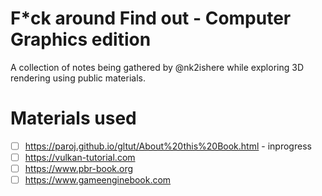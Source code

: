 # F*ck around Find out - Computer Graphics edition

A collection of notes being gathered by @nk2ishere while exploring 3D rendering using public materials.

# Materials used

- [ ] https://paroj.github.io/gltut/About%20this%20Book.html - inprogress
- [ ] https://vulkan-tutorial.com
- [ ] https://www.pbr-book.org
- [ ] https://www.gameenginebook.com
